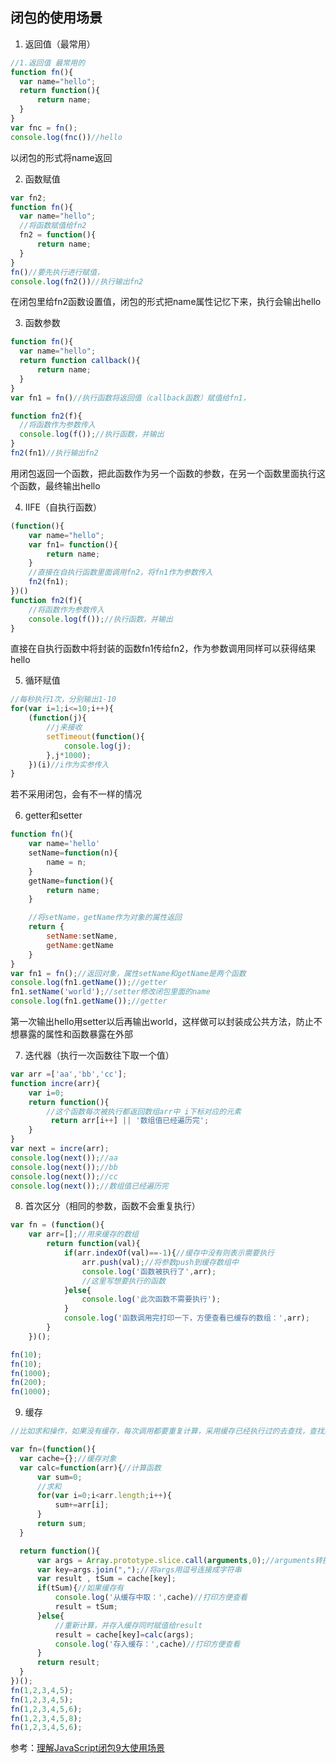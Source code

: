 ## 闭包的使用场景
1. 返回值（最常用）

```javascript
//1.返回值 最常用的
function fn(){
  var name="hello";
  return function(){
      return name;
  }
}
var fnc = fn();
console.log(fnc())//hello
```
以闭包的形式将name返回

2. 函数赋值

```javascript
var fn2;
function fn(){
  var name="hello";
  //将函数赋值给fn2
  fn2 = function(){
      return name;
  }
}
fn()//要先执行进行赋值，
console.log(fn2())//执行输出fn2
```

在闭包里给fn2函数设置值，闭包的形式把name属性记忆下来，执行会输出hello

3. 函数参数

```javascript
function fn(){
  var name="hello";
  return function callback(){
      return name;
  }
}
var fn1 = fn()//执行函数将返回值（callback函数）赋值给fn1，

function fn2(f){
  //将函数作为参数传入
  console.log(f());//执行函数，并输出
}
fn2(fn1)//执行输出fn2
```

用闭包返回一个函数，把此函数作为另一个函数的参数，在另一个函数里面执行这个函数，最终输出hello

4. IIFE（自执行函数）

```javascript
(function(){
    var name="hello";
    var fn1= function(){
        return name;
    }
    //直接在自执行函数里面调用fn2，将fn1作为参数传入
    fn2(fn1);
})()
function fn2(f){
    //将函数作为参数传入
    console.log(f());//执行函数，并输出
}
```

直接在自执行函数中将封装的函数fn1传给fn2，作为参数调用同样可以获得结果hello

5. 循环赋值

```javascript
//每秒执行1次，分别输出1-10
for(var i=1;i<=10;i++){
    (function(j){
        //j来接收
        setTimeout(function(){
            console.log(j);
        },j*1000);
    })(i)//i作为实参传入
}
```

若不采用闭包，会有不一样的情况

6. getter和setter

```javascript
function fn(){
    var name='hello'
    setName=function(n){
        name = n;
    }
    getName=function(){
        return name;
    }

    //将setName，getName作为对象的属性返回
    return {
        setName:setName,
        getName:getName
    }
}
var fn1 = fn();//返回对象，属性setName和getName是两个函数
console.log(fn1.getName());//getter
fn1.setName('world');//setter修改闭包里面的name
console.log(fn1.getName());//getter
```

第一次输出hello用setter以后再输出world，这样做可以封装成公共方法，防止不想暴露的属性和函数暴露在外部

7. 迭代器（执行一次函数往下取一个值）

```javascript
var arr =['aa','bb','cc'];
function incre(arr){
    var i=0;
    return function(){
        //这个函数每次被执行都返回数组arr中 i下标对应的元素
         return arr[i++] || '数组值已经遍历完';
    }
}
var next = incre(arr);
console.log(next());//aa
console.log(next());//bb
console.log(next());//cc
console.log(next());//数组值已经遍历完
```

8. 首次区分（相同的参数，函数不会重复执行）

```javascript
var fn = (function(){
    var arr=[];//用来缓存的数组
        return function(val){
            if(arr.indexOf(val)==-1){//缓存中没有则表示需要执行
                arr.push(val);//将参数push到缓存数组中
                console.log('函数被执行了',arr);
                //这里写想要执行的函数
            }else{
                console.log('此次函数不需要执行');
            }
            console.log('函数调用完打印一下，方便查看已缓存的数组：',arr);
        }
    })();

fn(10);
fn(10);
fn(1000);
fn(200);
fn(1000);
```

9. 缓存

```javascript
//比如求和操作，如果没有缓存，每次调用都要重复计算，采用缓存已经执行过的去查找，查找到了就直接返回，不需要重新计算

var fn=(function(){
  var cache={};//缓存对象
  var calc=function(arr){//计算函数
      var sum=0;
      //求和
      for(var i=0;i<arr.length;i++){
          sum+=arr[i];
      }
      return sum;
  }

  return function(){
      var args = Array.prototype.slice.call(arguments,0);//arguments转换成数组
      var key=args.join(",");//将args用逗号连接成字符串
      var result , tSum = cache[key];
      if(tSum){//如果缓存有   
          console.log('从缓存中取：',cache)//打印方便查看
          result = tSum;
      }else{
          //重新计算，并存入缓存同时赋值给result
          result = cache[key]=calc(args);
          console.log('存入缓存：',cache)//打印方便查看
      }
      return result;
  }
})();
fn(1,2,3,4,5);
fn(1,2,3,4,5);
fn(1,2,3,4,5,6);
fn(1,2,3,4,5,8);
fn(1,2,3,4,5,6);
```

参考：[理解JavaScript闭包9大使用场景](https://mp.weixin.qq.com/s/Mk-q1WdZ8tVnxzBNiKgDrQ)